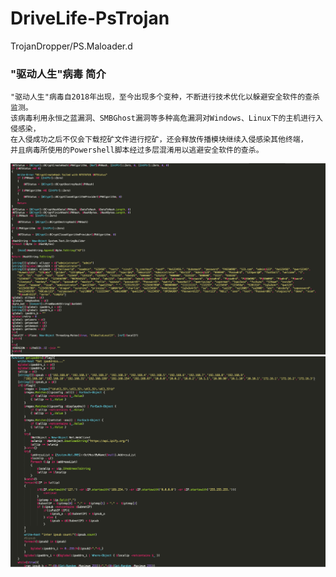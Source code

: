 # DriveLife-PsTrojan
TrojanDropper/PS.Maloader.d

### "驱动人生"病毒 简介

```
"驱动人生"病毒自2018年出现，至今出现多个变种，不断进行技术优化以躲避安全软件的查杀监测。
该病毒利用永恒之蓝漏洞、SMBGhost漏洞等多种高危漏洞对Windows、Linux下的主机进行入侵感染，
在入侵成功之后不仅会下载挖矿文件进行挖矿，还会释放传播模块继续入侵感染其他终端，
并且病毒所使用的Powershell脚本经过多层混淆用以逃避安全软件的查杀。
```

![](./DriveLife/images/BruteSMB.png)
![](./DriveLife/images/GetIpaddrs.png)
